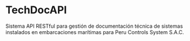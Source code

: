 # TechDocAPI
 Sistema API RESTful para gestión de documentación técnica de sistemas instalados en embarcaciones marítimas para Peru Controls System S.A.C.
